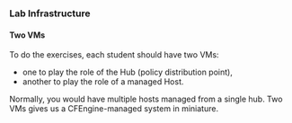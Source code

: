 ### Lab Infrastructure

#### Two VMs

To do the exercises, each student should have two VMs:

- one to play the role of the Hub (policy distribution point),
- another to play the role of a managed Host.

Normally, you would have multiple hosts managed from a single hub.
Two VMs gives us a CFEngine-managed system in miniature.

